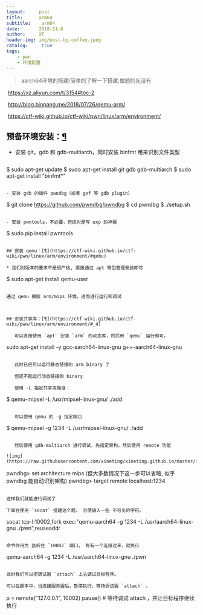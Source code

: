 ```yaml
---
layout:     post
title:      arm64	
subtitle:    arm64
date:       2018-11-8
author:     XT
header-img: img/post-bg-coffee.jpeg
catalog: 	 true
tags:
    - pwn
    - 环境配置
---
```





> aarch64环境的搭建/简单的了解一下搭建,做题的先没有

​	https://xz.aliyun.com/t/3154#toc-2

​	http://blog.binpang.me/2018/07/26/qemu-arm/

​	https://ctf-wiki.github.io/ctf-wiki/pwn/linux/arm/environment/



## 预备环境安装：[¶](https://ctf-wiki.github.io/ctf-wiki/pwn/linux/arm/environment/#_3)

- 安装 git，gdb 和 gdb-multiarch，同时安装 binfmt 用来识别文件类型

  ```
$ sudo apt-get update
$ sudo apt-get install git gdb gdb-multiarch
$ sudo apt-get install "binfmt*"
  ```

- 安装 gdb 的插件 pwndbg（或者 gef 等 gdb plugin）

  ```
  $ git clone https://github.com/pwndbg/pwndbg
  $ cd pwndbg
  $ ./setup.sh
  ```

- 安装 pwntools，不必要，但绝对是写 exp 的神器

   ```
$ sudo pip install pwntools
   ```

## 安装 qemu：[¶](https://ctf-wiki.github.io/ctf-wiki/pwn/linux/arm/environment/#qemu)

* 我们对版本的要求不是很严格, 直接通过 apt 等包管理安装即可

   ```
   $ sudo apt-get install qemu-user
   ```

   通过 qemu 模拟 arm/mips 环境，进而进行运行和调试



## 安装共享库：[¶](https://ctf-wiki.github.io/ctf-wiki/pwn/linux/arm/environment/#_4)

​	可以直接使用 `apt` 安装 `arm` 的动态库，然后用 `qemu` 运行即可。 

   ```
sudo apt-get install -y gcc-aarch64-linux-gnu g++-aarch64-linux-gnu
   ```

​	此时已经可以运行静态链接的 arm binary 了

​	但还不能运行动态链接的 binary 

​	使用 -L 指定共享库路径：

   ```
$ qemu-mipsel -L /usr/mipsel-linux-gnu/ ./add
   ```

​	可以使用 qemu 的 -g 指定端口

   ```
$ qemu-mipsel -g 1234 -L /usr/mipsel-linux-gnu/ ./add
   ```

​	然后使用 gdb-multiarch 进行调试，先指定架构，然后使用 remote 功能

![img](https://raw.githubusercontent.com/xineting/xineting.github.io/master/img/006AWYXBly1fq5dbufgrjj31400p013o.jpg) 

   ```
pwndbg> set architecture mips (但大多数情况下这一步可以省略, 似乎 pwndbg 能自动识别架构)
pwndbg> target remote localhost:1234
   ```

​这样我们就能进行调试了  

下面在使用 `socat` 搭建这个题， 方便输入一些 不可见的字符。

   ```
socat tcp-l:10002,fork exec:"qemu-aarch64 -g 1234  -L /usr/aarch64-linux-gnu ./pwn",reuseaddr
   ```

命令作用为 监听在 `10002` 端口， 每有一个连接过来，就执行

   ```
qemu-aarch64 -g 1234  -L /usr/aarch64-linux-gnu ./pwn
   ```

此时我们可以把调试器 `attach` 上去调试目标程序。

可以在脚本中，当连接服务器后，暂停执行，等待调试器 `attach` 。

   ```
p = remote("127.0.0.1", 10002)
pause()  # 等待调试 attach ，并让目标程序继续执行
   ```
